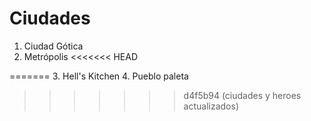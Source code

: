 # Ciudades

1. Ciudad Gótica
2. Metrópolis
<<<<<<< HEAD

=======
3. Hell's Kitchen
4. Pueblo paleta
>>>>>>> d4f5b94 (ciudades y heroes actualizados)
